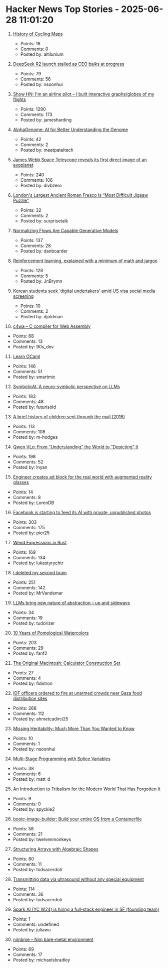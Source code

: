 # Hacker News Top Stories - 2025-06-28 11:01:20

1. [History of Cycling Maps](https://cyclemaps.blogspot.com/)
   - Points: 16
   - Comments: 0
   - Posted by: altilunium

2. [DeepSeek R2 launch stalled as CEO balks at progress](https://www.reuters.com/world/china/deepseek-r2-launch-stalled-ceo-balks-progress-information-reports-2025-06-26/)
   - Points: 79
   - Comments: 56
   - Posted by: nsoonhui

3. [Show HN: I'm an airline pilot – I built interactive graphs/globes of my flights](https://jameshard.ing/pilot)
   - Points: 1290
   - Comments: 173
   - Posted by: jamesharding

4. [AlphaGenome: AI for Better Understanding the Genome](https://deepmind.google/discover/blog/alphagenome-ai-for-better-understanding-the-genome/)
   - Points: 42
   - Comments: 2
   - Posted by: meetpateltech

5. [James Webb Space Telescope reveals its first direct image of an exoplanet](https://www.smithsonianmag.com/smart-news/james-webb-space-telescope-reveals-its-first-direct-image-discovery-of-an-exoplanet-180986886/)
   - Points: 240
   - Comments: 106
   - Posted by: divbzero

6. [London's Largest Ancient Roman Fresco Is “Most Difficult Jigsaw Puzzle”](https://www.thisiscolossal.com/2025/06/mola-liberty-roman-fresco/)
   - Points: 32
   - Comments: 2
   - Posted by: surprisetalk

7. [Normalizing Flows Are Capable Generative Models](https://machinelearning.apple.com/research/normalizing-flows)
   - Points: 137
   - Comments: 28
   - Posted by: danboarder

8. [Reinforcement learning, explained with a minimum of math and jargon](https://www.understandingai.org/p/reinforcement-learning-explained)
   - Points: 128
   - Comments: 5
   - Posted by: JnBrymn

9. [Korean students seek 'digital undertakers' amid US visa social media screening](https://www.koreaherald.com/article/10515737)
   - Points: 10
   - Comments: 2
   - Posted by: djoldman

10. [c4wa – C compiler for Web Assembly](https://github.com/kign/c4wa)
   - Points: 68
   - Comments: 13
   - Posted by: 90s_dev

11. [Learn OCaml](https://ocaml-sf.org/learn-ocaml-public/#activity=exercises)
   - Points: 146
   - Comments: 51
   - Posted by: smartmic

12. [SymbolicAI: A neuro-symbolic perspective on LLMs](https://github.com/ExtensityAI/symbolicai)
   - Points: 183
   - Comments: 48
   - Posted by: futurisold

13. [A brief history of children sent through the mail (2016)](https://www.smithsonianmag.com/smart-news/brief-history-children-sent-through-mail-180959372/)
   - Points: 113
   - Comments: 108
   - Posted by: m-hodges

14. [Qwen VLo: From “Understanding” the World to “Depicting” It](https://qwenlm.github.io/blog/qwen-vlo/)
   - Points: 198
   - Comments: 52
   - Posted by: lnyan

15. [Engineer creates ad block for the real world with augmented reality glasses](https://www.tomshardware.com/maker-stem/engineer-creates-ad-block-for-the-real-world-with-augmented-reality-glasses-no-more-products-or-branding-in-your-everyday-life)
   - Points: 14
   - Comments: 8
   - Posted by: LorenDB

16. [Facebook is starting to feed its AI with private, unpublished photos](https://www.theverge.com/meta/694685/meta-ai-camera-roll)
   - Points: 303
   - Comments: 175
   - Posted by: pier25

17. [Weird Expressions in Rust](https://www.wakunguma.com/blog/rust-weird-expr)
   - Points: 169
   - Comments: 134
   - Posted by: lukastyrychtr

18. [I deleted my second brain](https://www.joanwestenberg.com/p/i-deleted-my-second-brain)
   - Points: 251
   - Comments: 142
   - Posted by: MrVandemar

19. [LLMs bring new nature of abstraction – up and sideways](https://martinfowler.com/articles/2025-nature-abstraction.html)
   - Points: 34
   - Comments: 19
   - Posted by: tudorizer

20. [10 Years of Pomological Watercolors](https://parkerhiggins.net/2025/04/10-years-of-pomological-watercolors/)
   - Points: 203
   - Comments: 29
   - Posted by: fanf2

21. [The Original Macintosh: Calculator Construction Set](https://www.folklore.org/Calculator_Construction_Set.html)
   - Points: 27
   - Comments: 4
   - Posted by: fidotron

22. [IDF officers ordered to fire at unarmed crowds near Gaza food distribution sites](https://www.haaretz.com/israel-news/2025-06-27/ty-article-magazine/.premium/idf-soldiers-ordered-to-shoot-deliberately-at-unarmed-gazans-waiting-for-humanitarian-aid/00000197-ad8e-de01-a39f-ffbe33780000)
   - Points: 268
   - Comments: 112
   - Posted by: ahmetcadirci25

23. [Missing Heritability: Much More Than You Wanted to Know](https://www.astralcodexten.com/p/missing-heritability-much-more-than)
   - Points: 10
   - Comments: 1
   - Posted by: nsoonhui

24. [Multi-Stage Programming with Splice Variables](https://tsung-ju.org/icfp25/)
   - Points: 38
   - Comments: 6
   - Posted by: matt_d

25. [An Introduction to Tribalism for the Modern World That Has Forgotten It](https://sustainableviews.substack.com/p/an-introduction-to-tribalism-for)
   - Points: 9
   - Comments: 0
   - Posted by: spyckie2

26. [bootc-image-builder: Build your entire OS from a Containerfile](https://github.com/osbuild/bootc-image-builder)
   - Points: 58
   - Comments: 21
   - Posted by: twelvenmonkeys

27. [Structuring Arrays with Algebraic Shapes](https://dl.acm.org/doi/abs/10.1145/3736112.3736141)
   - Points: 80
   - Comments: 11
   - Posted by: todsacerdoti

28. [Transmitting data via ultrasound without any special equipment](https://halcy.de/blog/2025/06/27/transmitting-data-via-ultrasound-without-any-special-equipment/)
   - Points: 114
   - Comments: 36
   - Posted by: todsacerdoti

29. [Spark AI (YC W24) is hiring a full-stack engineer in SF (founding team)](https://www.ycombinator.com/companies/spark/jobs/kDeJlPK-software-engineer-full-stack-founding-team)
   - Points: 1
   - Comments: undefined
   - Posted by: juliawu

30. [nimbme – Nim bare-metal environment](https://github.com/mikra01/nimbme)
   - Points: 69
   - Comments: 17
   - Posted by: michaelsbradley

